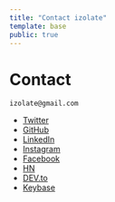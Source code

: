```yaml
---
title: "Contact izolate"
template: base
public: true
---
```


# Contact

```plaintext
izolate@gmail.com
```

- [Twitter]('https://twitter.com/izolate')
- [GitHub]('https://github.com/izolate')
- [LinkedIn]('https://linkedin.com/in/talwary')
- [Instagram]('https://instagram.com/izol4te')
- [Facebook]('https://facebook.com/yat86')
- [HN]('https://news.ycombinator.com/user?id=izolate')
- [DEV.to]('https://dev.to/yosh')
- [Keybase]('https://keybase.io/izolate')
